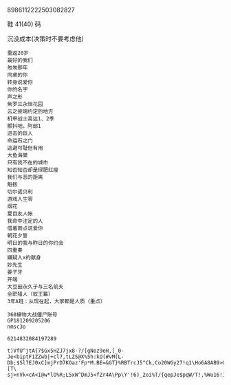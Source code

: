 8986112222503082827

鞋 41(40) 码

沉没成本(决策时不要考虑他)

```text
重返20岁
最好的我们
匆匆那年
同桌的你
转身说爱你
你的名字
声之形
紫罗兰永恒花园
云之彼端约定的地方
机甲战士高达1、2季
颤抖吧，阿部1
进击的巨人
命运石之门
逃避可耻但有用
大鱼海棠
只有我不在的城市
知否知否却是绿肥红瘦
我们与恶的距离
魁拔
切尔诺贝利
游戏人生零
烟花
夏目友人帐
我命中注定的人
借着雨点说爱你
朝花夕誓
明日的我与昨日的你约会
四重奏
嫌疑人x的献身
妙先生
姜子牙
开端
大豆田永久子与三名前夫
全职猎人（蚁王篇）
3年A班：从现在起，大家都是人质（重点）
```



```shell
360植物大战僵尸账号
GP181209205206
nmsc3o
```

```shell
6214832084197289
```

```18
t)VfU^jtA{7$Gx5HZJ7jx8-?/[gNoz9eH,[_0-Je<biptF1ZZwb|+cl7,tLZS@X%5h:kO(#vM(L-Db;$Sl7EJ0xC]mjPrD7KOaz'Fp*M.BE=&GT}%RBTrcJ5^Ck,Co20WGy27!q1\Ho6A8AB9>Qs&[T\
sj>nVk<cA<I@w*lO%R;L5xW^DmJ5<fZr4A\Pp\Y'!6)_2oi%T/{qepJe$pqW/T!,%Wu16!1Qmi]znB!,%nm*;2;:=RKxzs#H-:8z;YW^#5F^!

```
